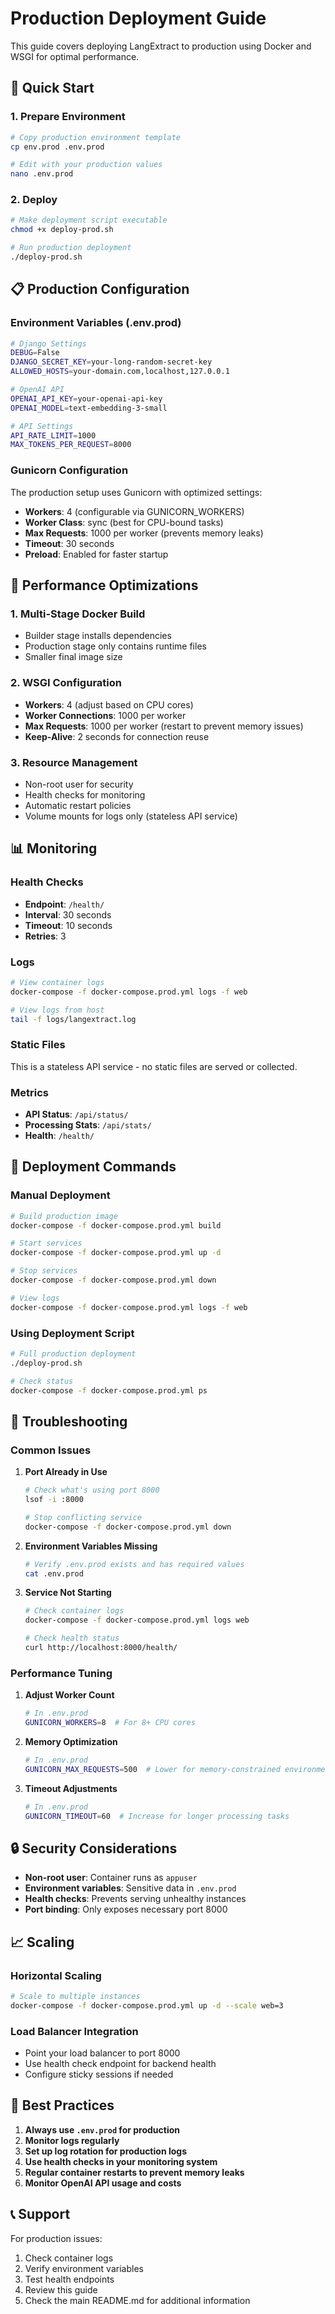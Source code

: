 # Production Deployment Guide

This guide covers deploying LangExtract to production using Docker and WSGI for optimal performance.

## 🚀 Quick Start

### 1. Prepare Environment

```bash
# Copy production environment template
cp env.prod .env.prod

# Edit with your production values
nano .env.prod
```

### 2. Deploy

```bash
# Make deployment script executable
chmod +x deploy-prod.sh

# Run production deployment
./deploy-prod.sh
```

## 📋 Production Configuration

### Environment Variables (.env.prod)

```bash
# Django Settings
DEBUG=False
DJANGO_SECRET_KEY=your-long-random-secret-key
ALLOWED_HOSTS=your-domain.com,localhost,127.0.0.1

# OpenAI API
OPENAI_API_KEY=your-openai-api-key
OPENAI_MODEL=text-embedding-3-small

# API Settings
API_RATE_LIMIT=1000
MAX_TOKENS_PER_REQUEST=8000
```

### Gunicorn Configuration

The production setup uses Gunicorn with optimized settings:

- **Workers**: 4 (configurable via GUNICORN_WORKERS)
- **Worker Class**: sync (best for CPU-bound tasks)
- **Max Requests**: 1000 per worker (prevents memory leaks)
- **Timeout**: 30 seconds
- **Preload**: Enabled for faster startup

## 🔧 Performance Optimizations

### 1. Multi-Stage Docker Build

- Builder stage installs dependencies
- Production stage only contains runtime files
- Smaller final image size

### 2. WSGI Configuration

- **Workers**: 4 (adjust based on CPU cores)
- **Worker Connections**: 1000 per worker
- **Max Requests**: 1000 per worker (restart to prevent memory issues)
- **Keep-Alive**: 2 seconds for connection reuse

### 3. Resource Management

- Non-root user for security
- Health checks for monitoring
- Automatic restart policies
- Volume mounts for logs only (stateless API service)

## 📊 Monitoring

### Health Checks

- **Endpoint**: `/health/`
- **Interval**: 30 seconds
- **Timeout**: 10 seconds
- **Retries**: 3

### Logs

```bash
# View container logs
docker-compose -f docker-compose.prod.yml logs -f web

# View logs from host
tail -f logs/langextract.log
```

### Static Files

This is a stateless API service - no static files are served or collected.

### Metrics

- **API Status**: `/api/status/`
- **Processing Stats**: `/api/stats/`
- **Health**: `/health/`

## 🔄 Deployment Commands

### Manual Deployment

```bash
# Build production image
docker-compose -f docker-compose.prod.yml build

# Start services
docker-compose -f docker-compose.prod.yml up -d

# Stop services
docker-compose -f docker-compose.prod.yml down

# View logs
docker-compose -f docker-compose.prod.yml logs -f web
```

### Using Deployment Script

```bash
# Full production deployment
./deploy-prod.sh

# Check status
docker-compose -f docker-compose.prod.yml ps
```

## 🚨 Troubleshooting

### Common Issues

1. **Port Already in Use**

   ```bash
   # Check what's using port 8000
   lsof -i :8000

   # Stop conflicting service
   docker-compose -f docker-compose.prod.yml down
   ```

2. **Environment Variables Missing**

   ```bash
   # Verify .env.prod exists and has required values
   cat .env.prod
   ```

3. **Service Not Starting**

   ```bash
   # Check container logs
   docker-compose -f docker-compose.prod.yml logs web

   # Check health status
   curl http://localhost:8000/health/
   ```

### Performance Tuning

1. **Adjust Worker Count**

   ```bash
   # In .env.prod
   GUNICORN_WORKERS=8  # For 8+ CPU cores
   ```

2. **Memory Optimization**

   ```bash
   # In .env.prod
   GUNICORN_MAX_REQUESTS=500  # Lower for memory-constrained environments
   ```

3. **Timeout Adjustments**
   ```bash
   # In .env.prod
   GUNICORN_TIMEOUT=60  # Increase for longer processing tasks
   ```

## 🔒 Security Considerations

- **Non-root user**: Container runs as `appuser`
- **Environment variables**: Sensitive data in `.env.prod`
- **Health checks**: Prevents serving unhealthy instances
- **Port binding**: Only exposes necessary port 8000

## 📈 Scaling

### Horizontal Scaling

```bash
# Scale to multiple instances
docker-compose -f docker-compose.prod.yml up -d --scale web=3
```

### Load Balancer Integration

- Point your load balancer to port 8000
- Use health check endpoint for backend health
- Configure sticky sessions if needed

## 🎯 Best Practices

1. **Always use `.env.prod` for production**
2. **Monitor logs regularly**
3. **Set up log rotation for production logs**
4. **Use health checks in your monitoring system**
5. **Regular container restarts to prevent memory leaks**
6. **Monitor OpenAI API usage and costs**

## 📞 Support

For production issues:

1. Check container logs
2. Verify environment variables
3. Test health endpoints
4. Review this guide
5. Check the main README.md for additional information
